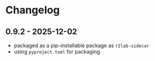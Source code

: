 # Changelog

## 0.9.2 - 2025-12-02

* packaged as a pip-installable package as `r2lab-sidecar`
* using `pyproject.toml` for packaging
